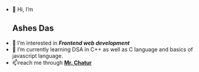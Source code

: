 - 👋 Hi, I’m <b> <h2>Ashes Das</h2></b>
- 👀 I’m interested in <b><i>Frontend web development</i></b>
- 🌱 I’m currently learning DSA in  C++ as well as C language and basics of javascript language.
- 📫reach me through <b>[Mr. Chatur](https://mrchatur.site/)</b>

<!---
Ashes2004/Ashes2004 is a ✨ special ✨ repository because its `README.md` (this file) appears on your GitHub profile.
You can click the Preview link to take a look at your changes.
--->
